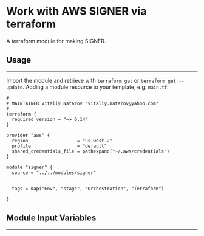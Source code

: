 # Work with AWS SIGNER via terraform

A terraform module for making SIGNER.


## Usage
----------------------
Import the module and retrieve with ```terraform get``` or ```terraform get --update```. Adding a module resource to your template, e.g. `main.tf`:

```
#
# MAINTAINER Vitaliy Natarov "vitaliy.natarov@yahoo.com"
#
terraform {
  required_version = "~> 0.14"
}

provider "aws" {
  region                  = "us-west-2"
  profile                 = "default"
  shared_credentials_file = pathexpand("~/.aws/credentials")
}

module "signer" {
  source = "../../modules/signer"


  tags = map("Env", "stage", "Orchestration", "Terraform")

}
```

## Module Input Variables
----------------------
